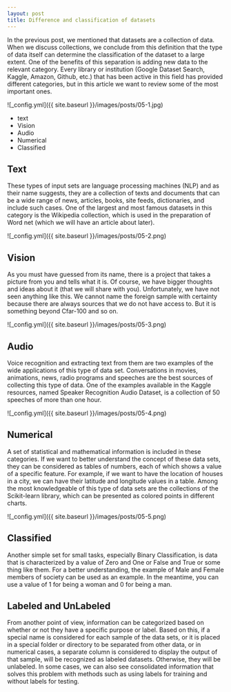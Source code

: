 ```yaml
---
layout: post
title: Difference and classification of datasets
---
```


In the previous post, we mentioned that datasets are a collection of data. When we discuss collections, we conclude from this definition that the type of data itself can determine the classification of the dataset to a large extent. One of the benefits of this separation is adding new data to the relevant category. Every library or institution (Google Dataset Search, Kaggle, Amazon, Github, etc.) that has been active in this field has provided different categories, but in this article we want to review some of the most important ones.

![_config.yml]({{ site.baseurl }}/images/posts/05-1.jpg)

* text
* Vision
* Audio
* Numerical
* Classified


## Text

These types of input sets are language processing machines (NLP) and as their name suggests, they are a collection of texts and documents that can be a wide range of news, articles, books, site feeds, dictionaries, and include such cases. One of the largest and most famous datasets in this category is the Wikipedia collection, which is used in the preparation of Word net (which we will have an article about later).

![_config.yml]({{ site.baseurl }}/images/posts/05-2.png)
 

## Vision

As you must have guessed from its name, there is a project that takes a picture from you and tells what it is. Of course, we have bigger thoughts and ideas  about it (that we will share with you). Unfortunately, we have not seen anything like this. We cannot name the foreign sample with certainty because there are always sources that we do not have access to. But it is something beyond Cfar-100 and so on.

![_config.yml]({{ site.baseurl }}/images/posts/05-3.png)
 

## Audio

Voice recognition and extracting text from them are two examples of the wide applications of this type of data set. Conversations in movies, animations, news, radio programs and speeches are the best sources of collecting this type of data. One of the examples available in the Kaggle resources, named Speaker Recognition Audio Dataset, is a collection of 50 speeches of more than one hour.

![_config.yml]({{ site.baseurl }}/images/posts/05-4.png)
 

## Numerical

A set of statistical and mathematical information is included in these categories. If we want to better understand the concept of these data sets, they can be considered as tables of numbers, each of which shows a value of a specific feature. For example, if we want to have the location of houses in a city, we can have their latitude and longitude values ​​in a table. Among the most knowledgeable of this type of data sets are the collections of the Scikit-learn library, which can be presented as colored points in different charts.

![_config.yml]({{ site.baseurl }}/images/posts/05-5.png)
 

## Classified

Another simple set for small tasks, especially Binary Classification, is data that is characterized by a value of Zero and One or False and True or some thing like them. For a better understanding, the example of Male and Female members of society can be used as an example. In the meantime, you can use a value of 1 for being a woman and 0 for being a man.


## Labeled and UnLabeled
From another point of view, information can be categorized based on whether or not they have a specific purpose or label. Based on this, if a special name is considered for each sample of the data sets, or it is placed in a special folder or directory to be separated from other data, or in numerical cases, a separate column is considered to display the output of that sample, will be recognized as labeled datasets. Otherwise, they will be unlabeled. In some cases, we can also see consolidated information that solves this problem with methods such as using labels for training and without labels for testing.
